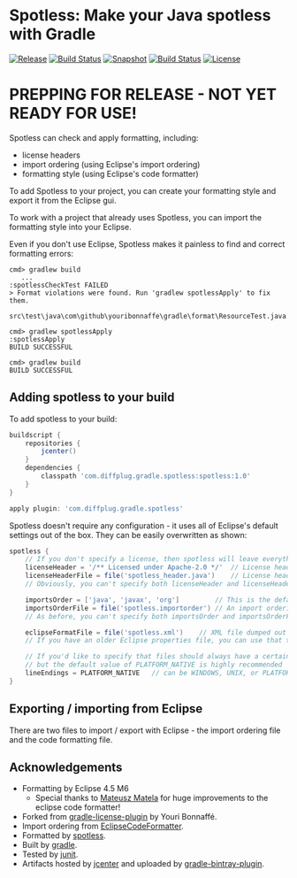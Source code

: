# Spotless: Make your Java spotless with Gradle

[![Release](http://img.shields.io/badge/master-1.0-lightgrey.svg)](https://github.com/diffplug/spotless/releases/latest)
[![Build Status](https://travis-ci.org/diffplug/durian.svg?branch=master)](https://travis-ci.org/diffplug/spotless)
[![Snapshot](http://img.shields.io/badge/develop-1.1--SNAPSHOT-lightgrey.svg)](https://github.com/diffplug/spotless/tree/develop)
[![Build Status](https://travis-ci.org/diffplug/durian.svg?branch=develop)](https://travis-ci.org/diffplug/spotless)
[![License](https://img.shields.io/badge/license-Apache-blue.svg)](https://tldrlegal.com/license/apache-license-2.0-(apache-2.0))

# PREPPING FOR RELEASE - NOT YET READY FOR USE!

Spotless can check and apply formatting, including:
* license headers
* import ordering (using Eclipse's import ordering)
* formatting style (using Eclipse's code formatter)

To add Spotless to your project, you can create your formatting style and export it from the Eclipse gui.

To work with a project that already uses Spotless, you can import the formatting style into your Eclipse.

Even if you don't use Eclipse, Spotless makes it painless to find and correct formatting errors:

```
cmd> gradlew build
   ...
:spotlessCheckTest FAILED
> Format violations were found. Run 'gradlew spotlessApply' to fix them.
    src\test\java\com\github\youribonnaffe\gradle\format\ResourceTest.java

cmd> gradlew spotlessApply
:spotlessApply
BUILD SUCCESSFUL

cmd> gradlew build
BUILD SUCCESSFUL
```

## Adding spotless to your build

To add spotless to your build:

```groovy
buildscript {
	repositories {
		jcenter()
	}
	dependencies {
		classpath 'com.diffplug.gradle.spotless:spotless:1.0'
	}
}

apply plugin: 'com.diffplug.gradle.spotless'
```

Spotless doesn't require any configuration - it uses all of Eclipse's default settings out of the box.  They can be easily overwritten as shown:

```groovy
spotless {
	// If you don't specify a license, then spotless will leave everything above the package statement alone
	licenseHeader = '/** Licensed under Apache-2.0 */'	// License header
	licenseHeaderFile = file('spotless_header.java')	// License header file
	// Obviously, you can't specify both licenseHeader and licenseHeaderFile at the same time

	importsOrder = ['java', 'javax', 'org']			// This is the default order, but you can change it if you'd like
	importsOrderFile = file('spotless.importorder')	// An import ordering file, exported from Eclipse
	// As before, you can't specify both importsOrder and importsOrderFile at the same time

	eclipseFormatFile = file('spotless.xml')	// XML file dumped out by the Eclipse formatter
	// If you have an older Eclipse properties file, you can use that too.

	// If you'd like to specify that files should always have a certain line ending, you can,
	// but the default value of PLATFORM_NATIVE is highly recommended
	lineEndings = PLATFORM_NATIVE 	// can be WINDOWS, UNIX, or PLATFORM_NATIVE
}
```

## Exporting / importing from Eclipse

There are two files to import / export with Eclipse - the import ordering file and the code formatting file.

## Acknowledgements

* Formatting by Eclipse 4.5 M6
    + Special thanks to [Mateusz Matela](https://waynebeaton.wordpress.com/2015/03/15/great-fixes-for-mars-winners-part-i/) for huge improvements to the eclipse code formatter!
* Forked from [gradle-license-plugin](https://github.com/youribonnaffe/gradle-format-plugin) by Youri Bonnaffé.
* Import ordering from [EclipseCodeFormatter](https://github.com/krasa/EclipseCodeFormatter).
* Formatted by [spotless](https://github.com/diffplug/spotless).
* Built by [gradle](http://gradle.org/).
* Tested by [junit](http://junit.org/).
* Artifacts hosted by [jcenter](https://bintray.com/bintray/jcenter) and uploaded by [gradle-bintray-plugin](https://github.com/bintray/gradle-bintray-plugin).
